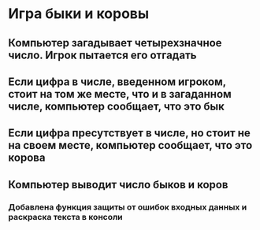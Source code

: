 # Игра быки и коровы
## Компьютер загадывает четырехзначное число. Игрок пытается его отгадать
## Если цифра в числе, введенном игроком, стоит на том же месте, что и в загаданном числе, компьютер сообщает, что это бык
## Если цифра пресутствует в числе, но стоит не на своем месте, компьютер сообщает, что это корова
## Компьютер выводит число быков и коров
### Добавлена функция защиты от ошибок входных данных и раскраска текста в консоли
